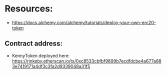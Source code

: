 # Resources:
- https://docs.alchemy.com/alchemy/tutorials/deploy-your-own-erc20-token

## Contract address:
- KennyToken deployed here: https://rinkeby.etherscan.io/tx/0xc8533cbfbf9899b7ecdfdcbe4a677a883e7419171a4df3c3fa2d9339048a31f5